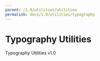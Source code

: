 ```yaml
---
parent: /1.0/utilities/utilities
permalink: docs/1.0/utilities/typography
---
```


# Typography Utilities

Typography Utilities v1.0
